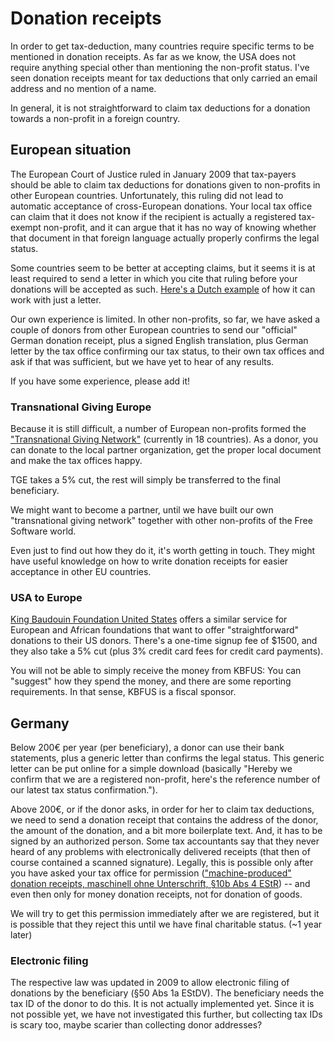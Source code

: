 # Donation receipts

In order to get tax-deduction, many countries require specific
terms to be mentioned in donation receipts. As far as we know,
the USA does not require anything special other than mentioning
the non-profit status. I've seen donation receipts meant for
tax deductions that only carried an email address and no mention
of a name.

In general, it is not straightforward to claim tax deductions for
a donation towards a non-profit in a foreign country.

## European situation

The European Court of Justice ruled in January 2009 that tax-payers
should be able to claim tax deductions for donations given to
non-profits in other European countries. Unfortunately, this ruling
did not lead to automatic acceptance of cross-European donations. 
Your local tax office can claim that it does not know if the recipient 
is actually a registered tax-exempt non-profit, and it can argue
that it has no way of knowing whether that document in that foreign 
language actually properly confirms the legal status.

Some countries seem to be better at accepting claims, but it seems
it is at least required to send a letter in which you cite that 
ruling before your donations will be accepted as such. [Here's a Dutch example](http://www3.imperial.ac.uk/newsandeventspggrp/imperialcollege/centres/sci/newssummary/news_29-5-2015-9-11-34) of how it can work with just a letter.

Our own experience is limited. In other non-profits, so far, we 
have asked a couple of donors from other European countries to send our "official" German 
donation receipt, plus a signed English translation, plus German 
letter by the tax office confirming our tax status, to their own tax 
offices and ask if that was sufficient, but we have yet to hear of 
any results.

If you have some experience, please add it!

### Transnational Giving Europe

Because it is still difficult, a number of European non-profits
formed the ["Transnational Giving Network"](http://www.transnationalgiving.eu/) (currently in 18 countries). 
As a donor, you can donate to the local partner organization, get the 
proper local document and make the tax offices happy.

TGE takes a 5% cut, the rest will simply be transferred to the final 
beneficiary.

We might want to become a partner, until we have built our own 
"transnational giving network" together with other non-profits of the 
Free Software world.

Even just to find out how they do it, it's worth getting in touch. They
might have useful knowledge on how to write donation receipts for easier
acceptance in other EU countries.

### USA to Europe

[King Baudouin Foundation United States](http://www.transnationalgiving.eu/) offers a similar
service for European and African foundations that want to offer "straightforward" 
donations to their US donors. There's a one-time signup fee of $1500, 
and they also take a 5% cut (plus 3% credit card fees for credit card payments).

You will not be able to simply receive the money from KBFUS: You can "suggest"
how they spend the money, and there are some reporting requirements. 
In that sense, KBFUS is a fiscal sponsor.

## Germany

Below 200€ per year (per beneficiary), a donor can use their bank 
statements, plus a generic letter than confirms the legal status. This
generic letter can be put online for a simple download (basically
"Hereby we confirm that we are a registered non-profit, here's the reference
number of our latest tax status confirmation.").

Above 200€, or if the donor asks, in order for her to claim tax deductions, 
we need to send a donation receipt that contains the address of the donor, 
the amount of the donation, and a bit more boilerplate text. And, it has
to be signed by an authorized person. Some tax accountants say that they
never heard of any problems with electronically delivered receipts (that
then of course contained a scanned signature). Legally, this is possible
only after you have asked your tax office for permission 
(["machine-produced" donation receipts, maschinell ohne Unterschrift, §10b Abs 4 EStR](http://www.vereinsbesteuerung.info/leitfaden_spende.htm)) 
-- and even then only for money donation receipts, not for donation of goods.

We will try to get this permission immediately after we are registered, but
it is possible that they reject this until we have final charitable status.
(~1 year later)

### Electronic filing

The respective law was updated in 2009 to allow electronic filing of 
donations by the beneficiary (§50 Abs 1a EStDV). The beneficiary needs the 
tax ID of the donor to do this. It is not actually implemented yet. Since
it is not possible yet, we have not investigated this further, but collecting
tax IDs is scary too, maybe scarier than collecting donor addresses?
